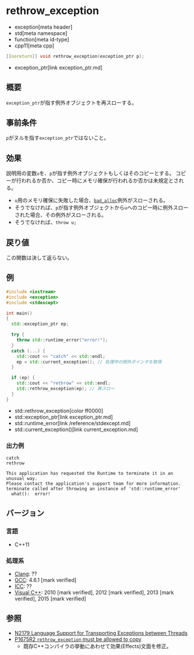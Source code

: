 # rethrow_exception
* exception[meta header]
* std[meta namespace]
* function[meta id-type]
* cpp11[meta cpp]

```cpp
[[noreturn]] void rethrow_exception(exception_ptr p);
```
* exception_ptr[link exception_ptr.md]

## 概要
`exception_ptr`が指す例外オブジェクトを再スローする。


## 事前条件
`p`がヌルを指す`exception_ptr`ではないこと。


## 効果
説明用の変数`u`を、`p`が指す例外オブジェクトもしくはそのコピーとする。
コピーが行われるか否か、コピー時にメモリ確保が行われるか否かは未規定とされる。

- `u`用のメモリ確保に失敗した場合、[`bad_alloc`](/reference/new/bad_alloc.md)例外がスローされる。
- そうでなければ、`p`が指す例外オブジェクトから`u`へのコピー時に例外スローされた場合、その例外がスローされる。
- そうでなければ、`throw u;`


## 戻り値
この関数は決して返らない。


## 例
```cpp example
#include <iostream>
#include <exception>
#include <stdexcept>

int main()
{
  std::exception_ptr ep;

  try {
    throw std::runtime_error("error!");
  }
  catch (...) {
    std::cout << "catch" << std::endl;
    ep = std::current_exception(); // 処理中の例外ポインタを取得
  }

  if (ep) {
    std::cout << "rethrow" << std::endl;
    std::rethrow_exception(ep); // 再スロー
  }
}
```
* std::rethrow_exception[color ff0000]
* std::exception_ptr[link exception_ptr.md]
* std::runtime_error[link /reference/stdexcept.md]
* std::current_exception()[link current_exception.md]

### 出力例
```
catch
rethrow

This application has requested the Runtime to terminate it in an unusual way.
Please contact the application's support team for more information.
terminate called after throwing an instance of 'std::runtime_error'
  what():  error!
```

## バージョン
### 言語
- C++11

### 処理系
- [Clang](/implementation.md#clang): ??
- [GCC](/implementation.md#gcc): 4.6.1 [mark verified]
- [ICC](/implementation.md#icc): ??
- [Visual C++](/implementation.md#visual_cpp): 2010 [mark verified], 2012 [mark verified], 2013 [mark verified], 2015 [mark verified]


## 参照
- [N2179 Language Support for Transporting Exceptions between Threads](http://www.open-std.org/jtc1/sc22/wg21/docs/papers/2007/n2179.html)
- [P1675R2 `rethrow_exception` must be allowed to copy](https://www.open-std.org/jtc1/sc22/wg21/docs/papers/2021/p1675r2.pdf)
    - 既存C++コンパイラの挙動にあわせて効果(Effects)文面を修正。
